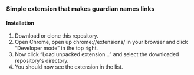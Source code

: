 ### Simple extension that makes guardian names links

#### Installation

1. Download or clone this repository.
2. Open Chrome, open up chrome://extensions/ in your browser and click “Developer mode” in the top right.
3. Now click “Load unpacked extension…” and select the downloaded repository's directory.
4. You should now see the extension in the list.